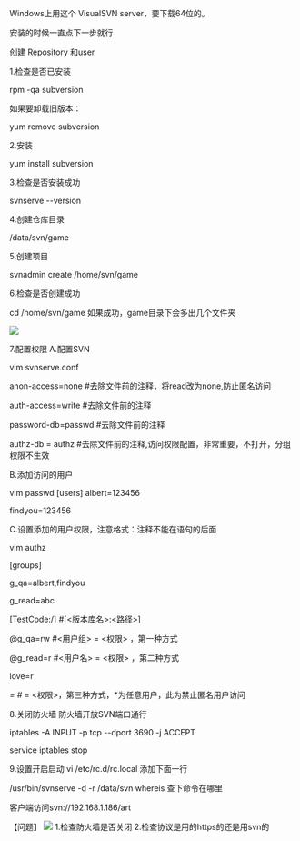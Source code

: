 Windows上用这个  VisualSVN server，要下载64位的。

安装的时候一直点下一步就行

创建 Repository 和user



1.检查是否已安装

rpm -qa subversion

如果要卸载旧版本：

yum remove subversion



2.安装

yum install subversion



3.检查是否安装成功

svnserve --version



4.创建仓库目录

 /data/svn/game



5.创建项目

svnadmin create /home/svn/game



6.检查是否创建成功

cd /home/svn/game
如果成功，game目录下会多出几个文件夹

![](https://sxm-upload.oss-cn-beijing.aliyuncs.com/imgs/8b0e66ef-1d80-4a38-9e3c-a0a28dcae6e5.jpg)
 
7.配置权限
A.配置SVN

vim  svnserve.conf



anon-access=none    #去除文件前的注释，将read改为none,防止匿名访问

auth-access=write    #去除文件前的注释

password-db=passwd  #去除文件前的注释

authz-db = authz    #去除文件前的注释,访问权限配置，非常重要，不打开，分组权限不生效



B.添加访问的用户

vim  passwd
[users]
albert=123456

findyou=123456





C.设置添加的用户权限，注意格式：注释不能在语句的后面

vim authz



[groups]

g_qa=albert,findyou

g_read=abc



[TestCode:/]        #[<版本库名>:<路径>]

@g_qa=rw            #<用户组> = <权限>  ，第一种方式

@g_read=r          #<用户名> = <权限>  ，第二种方式

love=r

*=                  #* = <权限>，第三种方式，*为任意用户，此为禁止匿名用户访问



8.关闭防火墙
防火墙开放SVN端口通行

iptables -A INPUT -p tcp --dport 3690 -j ACCEPT

service iptables stop


9.设置开启启动
vi /etc/rc.d/rc.local   添加下面一行

/usr/bin/svnserve -d -r /data/svn                      whereis 查下命令在哪里



客户端访问svn://192.168.1.186/art


【问题】
![](https://sxm-upload.oss-cn-beijing.aliyuncs.com/imgs/1622090a-f7bc-4b77-821a-4d3250c1b07a.jpg)
 1.检查防火墙是否关闭   2.检查协议是用的https的还是用svn的

